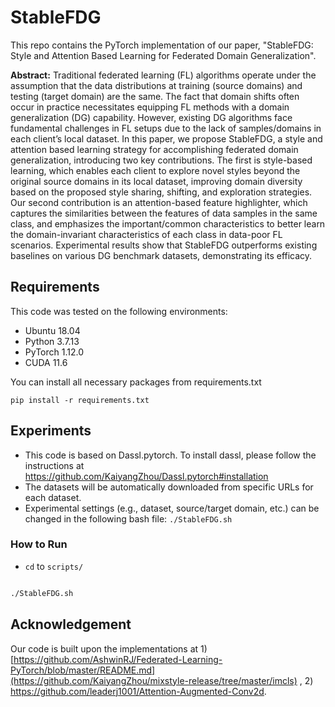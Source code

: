 # StableFDG



This repo contains the PyTorch implementation of our paper, "StableFDG: Style and Attention Based Learning for Federated Domain Generalization".

**Abstract:** Traditional federated learning (FL) algorithms operate under the assumption that the data distributions at training (source domains) and testing (target domain) are the same. The fact that domain shifts often occur in practice necessitates equipping FL methods with a domain generalization (DG) capability. However, existing DG algorithms face fundamental challenges in FL setups due to the lack of samples/domains in each client’s local dataset. In this paper, we propose StableFDG, a style and attention based learning strategy for accomplishing federated domain generalization, introducing two key contributions. The first is style-based learning, which enables each client to explore novel styles beyond the original source domains in its local dataset, improving domain diversity based on the proposed style sharing, shifting, and exploration strategies. Our second contribution is an attention-based feature highlighter, which captures the similarities between the features of data samples in the same class, and emphasizes the important/common characteristics to better learn the domain-invariant characteristics of each class in data-poor FL scenarios. Experimental results show that StableFDG outperforms existing baselines on various DG benchmark datasets, demonstrating its efficacy.


## Requirements

This code was tested on the following environments:

* Ubuntu 18.04
* Python 3.7.13
* PyTorch 1.12.0
* CUDA 11.6

You can install all necessary packages from requirements.txt

```
pip install -r requirements.txt
```

## Experiments

* This code is based on Dassl.pytorch. To install dassl, please follow the instructions at https://github.com/KaiyangZhou/Dassl.pytorch#installation
* The datasets will be automatically downloaded from specific URLs for each dataset. 
* Experimental settings (e.g., dataset, source/target domain, etc.) can be changed in the following bash file: ```./StableFDG.sh```

### How to Run

* ```cd``` to ```scripts/```

```bash

./StableFDG.sh

```


## Acknowledgement

Our code is built upon the implementations at 1) [https://github.com/AshwinRJ/Federated-Learning-PyTorch/blob/master/README.md](https://github.com/KaiyangZhou/mixstyle-release/tree/master/imcls) , 2) https://github.com/leaderj1001/Attention-Augmented-Conv2d.
